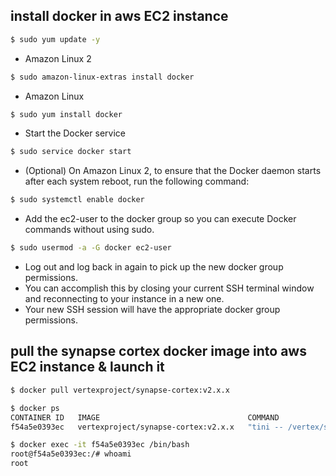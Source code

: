 ## install docker in aws EC2 instance

```bash
$ sudo yum update -y
```
* Amazon Linux 2
```bash
$ sudo amazon-linux-extras install docker
```
* Amazon Linux
```bash
$ sudo yum install docker
```
* Start the Docker service
```bash
$ sudo service docker start
```
* (Optional) On Amazon Linux 2, to ensure that the Docker daemon starts after each system reboot, run the following command:
```bash
$ sudo systemctl enable docker
```
* Add the ec2-user to the docker group so you can execute Docker commands without using sudo.
```bash
$ sudo usermod -a -G docker ec2-user
```
* Log out and log back in again to pick up the new docker group permissions.
* You can accomplish this by closing your current SSH terminal window and reconnecting to your instance in a new one.
* Your new SSH session will have the appropriate docker group permissions.

## pull the synapse cortex docker image into aws EC2 instance & launch it
```bash
$ docker pull vertexproject/synapse-cortex:v2.x.x
```
```bash
$ docker ps 
CONTAINER ID   IMAGE                                 COMMAND                  CREATED       STATUS                   PORTS     NAMES
f54a5e0393ec   vertexproject/synapse-cortex:v2.x.x   "tini -- /vertex/syn…"   6 hours ago   Exited (0) 6 hours ago             recursing_euclid
```
```bash
$ docker exec -it f54a5e0393ec /bin/bash
root@f54a5e0393ec:/# whoami
root
```


